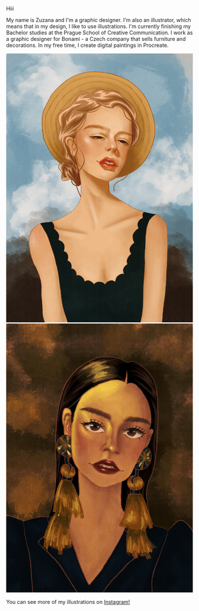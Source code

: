 Hiii

My name is Zuzana and I'm a graphic designer. I'm also an illustrator, which means that in my design, I like to use illustrations.
I'm currently finishing my Bachelor studies at the Prague School of Creative Communication.
I work as a graphic designer for Bonami - a Czech company that sells furniture and decorations. 
In my free time, I create digital paintings in Procreate. 

![1](1.JPG) ![2](2.JPG)

You can see more of my illustrations on <a href="https://www.instagram.com/art_by_zuz/">Instagram!</a>
